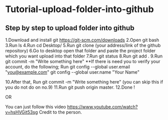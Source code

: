 # Tutorial-upload-folder-into-github

Step by step to upload folder into github
---------------------------------------------------

1.Download and install git https://git-scm.com/downloads
2.Open git bash
3.Run ls
4.Run cd Desktop/
5.Run git clone (your address/link of the github repository) 
6.Go to desktop open that folder and paste the project folder which you want upload into that folder
7.Run git status
8.Run git add .
9.Run git commit -m "Write something here"
  **If there is need you to verify your account, do the following;
  Run
  git config --global user.email "you@example.com"
  git config --global user.name "Your Name"

10.After that, Run git commit -m "Write something here" (you can skip this if you do not do on no.9) 
11.Run git push origin master.
12.Done !



OR

You can just follow this video https://www.youtube.com/watch?v=hsHVGit53sg
Credit to the person.
